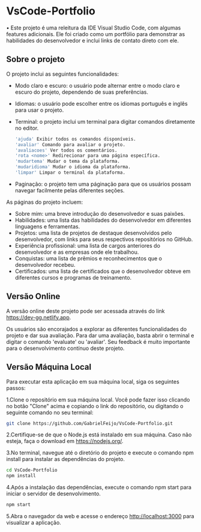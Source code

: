 # VsCode-Portfolio

• Este projeto é uma releitura da IDE Visual Studio Code, com algumas features adicionais. Ele foi criado como um portfólio para demonstrar as habilidades do desenvolvedor e inclui links de contato direto com ele.

## Sobre o projeto

O projeto inclui as seguintes funcionalidades:

- Modo claro e escuro: o usuário pode alternar entre o modo claro e escuro do projeto, dependendo de suas preferências.
- Idiomas: o usuário pode escolher entre os idiomas português e inglês para usar o projeto.
- Terminal: o projeto inclui um terminal para digitar comandos diretamente no editor.

  ```bash
  'ajuda' Exibir todos os comandos disponíveis.
  'avaliar' Comando para avaliar o projeto.
  'avaliacoes' Ver todos os comentários.
  'rota <nome>' Redirecionar para uma página específica.
  'mudartema' Mudar o tema da plataforma.
  'mudaridioma' Mudar o idioma da plataforma.
  'limpar' Limpar o terminal da plataforma.
  ```

- Paginação: o projeto tem uma páginação para que os usuários possam navegar facilmente pelas diferentes seções.

As páginas do projeto incluem:

- Sobre mim: uma breve introdução do desenvolvedor e suas paixões.
- Habilidades: uma lista das habilidades do desenvolvedor em diferentes linguagens e ferramentas.
- Projetos: uma lista de projetos de destaque desenvolvidos pelo desenvolvedor, com links para seus respectivos repositórios no GitHub.
- Experiência profissional: uma lista de cargos anteriores do desenvolvedor e as empresas onde ele trabalhou.
- Conquistas: uma lista de prêmios e reconhecimentos que o desenvolvedor recebeu.
- Certificados: uma lista de certificados que o desenvolvedor obteve em diferentes cursos e programas de treinamento.

## Versão Online

A versão online deste projeto pode ser acessada através do link <https://dev-gg.netlify.app>.

Os usuários são encorajados a explorar as diferentes funcionalidades do projeto e dar sua avaliação. Para dar uma avaliação, basta abrir o terminal e digitar o comando 'evaluate' ou 'avaliar'. Seu feedback é muito importante para o desenvolvimento contínuo deste projeto.

## Versão Máquina Local

Para executar esta aplicação em sua máquina local, siga os seguintes passos:

1.Clone o repositório em sua máquina local. Você pode fazer isso clicando no botão "Clone" acima e copiando o link do repositório, ou digitando o seguinte comando no seu terminal:

```bash
git clone https://github.com/GabrielFeijo/VsCode-Portfolio.git
```

2.Certifique-se de que o Node.js está instalado em sua máquina. Caso não esteja, faça o download em <https://nodejs.org/>.

3.No terminal, navegue até o diretório do projeto e execute o comando npm install para instalar as dependências do projeto.

```bash
cd VsCode-Portfolio
npm install
```

4.Após a instalação das dependências, execute o comando npm start para iniciar o servidor de desenvolvimento.

```bash
npm start
```

5.Abra o navegador da web e acesse o endereço <http://localhost:3000> para visualizar a aplicação.
